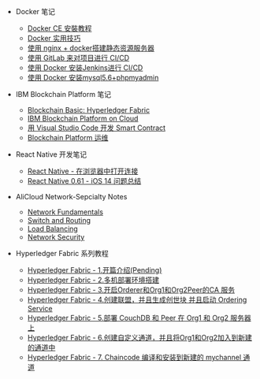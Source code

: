 - Docker 笔记
    * [Docker CE 安裝教程](docker/docker.md)
    * [Docker 实用技巧](docker/docker-skills.md)
    * [使用 nginx + docker搭建静态资源服务器](docker/nigix+docker.md)
    * [使用 GitLab 来对项目进行 CI/CD](docker/gitlab.md)
    * [使用 Docker 安装Jenkins进行 CI/CD](docker/jenkins.md)
    * [使用 Docker 安装mysql5.6+phpmyadmin](docker/mysql+phpmyadmin.md)

- IBM Blockchain Platform 笔记
    * [Blockchain Basic: Hyperledger Fabric](IBM/blockchain-basic-hyperledger-fabric.md)
    * [IBM Blockchain Platform on Cloud](IBM/IBM-Blockchain-Platform-on-Cloud.md)
    * [用 Visual Studio Code 开发 Smart Contract](IBM/smart-contract.md)
    * [Blockchain Platform 运维](IBM/managing-deployed-components.md)

- React Native 开发笔记
    * [React Native - 在浏览器中打开连接](react-native/react-native-html.md)
    * [React Native 0.61 - iOS 14 问题总结](react-native/ios14-issues.md)

- AliCloud Network-Sepcialty Notes
    * [Network Fundamentals](AliCloud-Exam-Notes/Network-Sepcialty/Network_Fundamentals.md)
    * [Switch and Routing](AliCloud-Exam-Notes/Network-Sepcialty/SwitchAndRouting.md)
    * [Load Balancing](AliCloud-Exam-Notes/Network-Sepcialty/LoadBalancing.md)
    * [Network Security](AliCloud-Exam-Notes/Network-Sepcialty/NetworkSecurity.md)

- Hyperledger Fabric 系列教程
    * [Hyperledger Fabric - 1.开篇介绍(Pending)](Hyperledger-Fabric/hyperledger-fabric-deployment-1.md)
    * [Hyperledger Fabric - 2.多机部署环境搭建](Hyperledger-Fabric/hyperledger-fabric-deployment-2.md)
    * [Hyperledger Fabric - 3.开启Orderer和Org1和Org2Peer的CA 服务](Hyperledger-Fabric/hyperledger-fabric-deployment-3.md)
    * [Hyperledger Fabric - 4.创建联盟，并且生成创世块 并且启动 Ordering Service](Hyperledger-Fabric/hyperledger-fabric-deployment-4.md)
    * [Hyperledger Fabric - 5.部署 CouchDB 和 Peer 在 Org1 和 Org2 服务器上](Hyperledger-Fabric/hyperledger-fabric-deployment-5.md)
    * [Hyperledger Fabric - 6.创建自定义通道，并且将Org1和Org2加入到新建的通道中](Hyperledger-Fabric/hyperledger-fabric-deployment-6.md)
    * [Hyperledger Fabric - 7. Chaincode 编译和安装到新建的 mychannel 通道](Hyperledger-Fabric/hyperledger-fabric-deployment-7.md)